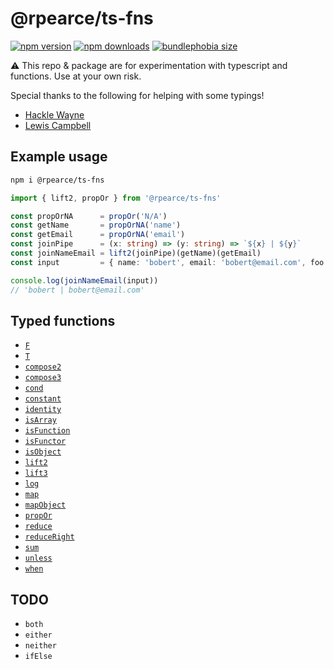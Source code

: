 # @rpearce/ts-fns

[![npm version](https://img.shields.io/npm/v/@rpearce/ts-fns.svg?style=flat-square)](https://www.npmjs.com/package/@rpearce/ts-fns) [![npm downloads](https://img.shields.io/npm/dm/@rpearce/ts-fns.svg?style=flat-square)](https://www.npmjs.com/package/@rpearce/ts-fns) [![bundlephobia size](https://flat.badgen.net/bundlephobia/minzip/@rpearce/ts-fns)](https://bundlephobia.com/result?p=@rpearce/ts-fns)

:warning: This repo & package are for experimentation with typescript and
functions. Use at your own risk.

Special thanks to the following for helping with some typings!

* [Hackle Wayne](https://github.com/hackle)
* [Lewis Campbell](https://github.com/LAC-Tech)

## Example usage

```sh
npm i @rpearce/ts-fns
```

```typescript
import { lift2, propOr } from '@rpearce/ts-fns'

const propOrNA      = propOr('N/A')
const getName       = propOrNA('name')
const getEmail      = propOrNA('email')
const joinPipe      = (x: string) => (y: string) => `${x} | ${y}`
const joinNameEmail = lift2(joinPipe)(getName)(getEmail)
const input         = { name: 'bobert', email: 'bobert@email.com', foo: 'bar' }

console.log(joinNameEmail(input))
// 'bobert | bobert@email.com'
```

## Typed functions

* [`F`](./source/F.ts)
* [`T`](./source/T.ts)
* [`compose2`](./source/compose2.ts)
* [`compose3`](./source/compose3.ts)
* [`cond`](./source/cond.ts)
* [`constant`](./source/constant.ts)
* [`identity`](./source/identity.ts)
* [`isArray`](./source/isArray.ts)
* [`isFunction`](./source/isFunction.ts)
* [`isFunctor`](./source/isFunctor.ts)
* [`isObject`](./source/isObject.ts)
* [`lift2`](./source/lift2.ts)
* [`lift3`](./source/lift3.ts)
* [`log`](./source/log.ts)
* [`map`](./source/map.ts)
* [`mapObject`](./source/mapObject.ts)
* [`propOr`](./source/propOr.ts)
* [`reduce`](./source/reduce.ts)
* [`reduceRight`](./source/reduceRight.ts)
* [`sum`](./source/sum.ts)
* [`unless`](./source/unless.ts)
* [`when`](./source/when.ts)

## TODO

* `both`
* `either`
* `neither`
* `ifElse`
